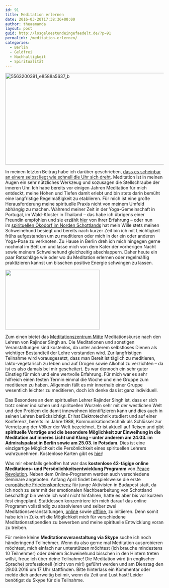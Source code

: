 ```yaml
---
id: 91
title: Meditation erlernen
date: 2016-03-20T17:38:36+00:00
author: theaamanda
layout: post
guid: http://losgeloestundeingefaedelt.de/?p=91
permalink: /meditation-erlernen/
categories:
  - Berlin
  - Geldfrei
  - Nachhaltigkeit
  - Spiritualität
---
```

<img class="wp-image-97 aligncenter" src="https://theaamanda.github.io//images/2016/03/5563200391_e8588a5637_b-300x154.jpg" alt="5563200391_e8588a5637_b" width="567" height="291" srcset="https://theaamanda.github.io//images/2016/03/5563200391_e8588a5637_b-300x154.jpg 300w, https://theaamanda.github.io//images/2016/03/5563200391_e8588a5637_b-768x394.jpg 768w, https://theaamanda.github.io//images/2016/03/5563200391_e8588a5637_b.jpg 1024w, https://theaamanda.github.io//images/2016/03/5563200391_e8588a5637_b-630x323.jpg 630w" sizes="(max-width: 567px) 100vw, 567px" />

In meinen letzten Beitrag habe ich darüber geschrieben, [dass es scheinbar an einem selbst liegt wie schnell die Uhr sich dreht](http://losgeloestundeingefaedelt.de/auf-wiedersehen-findhorn/). Meditation ist in meinen Augen ein sehr nützliches Werkzeug und sozusagen die Stellschraube der inneren Uhr. Ich habe bereits vor einigen Jahren Meditation für mich entdeckt, meine Höhen und Tiefen damit erlebt und bin stets darin bemüht eine langfristige Regelmäßigkeit zu etablieren. Für mich ist eine große Herausforderung meine spirituelle Praxis nicht von meinem Umfeld abhängig zu machen. Während meiner Zeit in der Yoga-Gemeinschaft in Portugal, im Wald-Kloster in Thailand &#8211; das habe ich übrigens einer Freundin empfohlen und sie erzählt [hier](http://birdwinks.tumblr.com/post/141141231385/about-mindfulness) von ihrer Erfahrung &#8211; oder nun im [spirituellen Ökodorf im Norden Schottlands](http://losgeloestundeingefaedelt.de/applied-ecovillage-living-findhorn/) hat mein Wille stets meinen Schweinehund besiegt und bereits nach kurzer Zeit bin ich mit Leichtigkeit frühs aufgestanden um zu meditieren oder mich in der ein oder anderen Yoga-Pose zu verknoten. Zu Hause in Berlin dreh ich mich hingegen gerne nochmal im Bett um und lasse mich von dem Kater der vorherigen Nacht sowie meinem Schweinehund gleichzeitig abschlappern. Daher heute ein paar Ratschläge wie oder wo du Meditation erlernen oder regelmäßig praktizieren kannst um bisschen positive Energie schwingen zu lassen.

<img class="size-medium wp-image-96 alignright" src="https://theaamanda.github.io//images/2016/03/2982647864_4a1c59dda1_o-300x190.jpg" alt="" width="300" height="190" srcset="https://theaamanda.github.io//images/2016/03/2982647864_4a1c59dda1_o-300x190.jpg 300w, https://theaamanda.github.io//images/2016/03/2982647864_4a1c59dda1_o-768x487.jpg 768w, https://theaamanda.github.io//images/2016/03/2982647864_4a1c59dda1_o-1024x649.jpg 1024w, https://theaamanda.github.io//images/2016/03/2982647864_4a1c59dda1_o-630x399.jpg 630w, https://theaamanda.github.io//images/2016/03/2982647864_4a1c59dda1_o-1080x684.jpg 1080w, https://theaamanda.github.io//images/2016/03/2982647864_4a1c59dda1_o.jpg 1141w" sizes="(max-width: 300px) 100vw, 300px" />

Zum einen bietet das [Meditationszentrum Mitte](http://meditationberlin.de) Meditationskurse nach den Lehren von Rajinder Singh an. Die Meditationen und sonstigen Veranstaltungen sind kostenlos, da unter anderem selbstloses Dienen als wichtiger Bestandteil der Lehre verstanden wird. Zur langfristigen Teilnahme wird vorausgesetzt, dass man Bereit ist täglich zu meditieren, lakto-vegetarisch zu leben und auf Drogen sowie Alkohol zu verzichten &#8211; da ist es also damals bei mir gescheitert. Es war dennoch ein sehr guter Einstieg für mich und eine wertvolle Erfahrung. Für mich war es sehr hilfreich einen festen Termin einmal die Woche und eine Gruppe zum meditieren zu haben. Allgemein fällt es mir innerhalb einer Gruppe wesentlich leichter zu meditieren, doch ich denke das ist ganz individuell.

Das Besondere an dem spirituellen Lehrer Rajinder Singh ist, dass er sich trotz seiner indischen und spirituellen Wurzeln sehr mit der westlichen Welt und den Problem die damit innewohnen identifizieren kann und dies auch in seinen Lehren berücksichtigt. Er hat Elektrotechnik studiert und auf einer Konferenz, bereits im Jahre 1988, Kommunikationstechnik als Schlüssel zur Vernetzung der Völker der Welt bezeichnet. Er ist aktuell auf Reisen und gibt **spirituelle Vorträge und die besondere Möglichkeit zur Einweihung in die Meditation auf inneres Licht und Klang &#8211; unter anderem am 24.03. im Admiralspalast in Berlin sowie am 25.03. in Potsdam**. Dies ist eine einzigartige Möglichkeit die Persönlichkeit eines spirituellen Lehrers wahrzunehmen. Kostenlose Karten gibt es [hier](http://rajinder-singh.de)!

Was mir ebenfalls geholfen hat war das **kostenlose 42-tägige online Meditations- und Persönlichkeitsentwicklung Programm** von [Peace Revolution](https://peacerevolution.net). Neben dem Online-Programm werden auch verschiedene Seminare angeboten. Anfang April findet beispielsweise die erste [europäische Friedenskonferenz](https://european.peacesummit.net) für junge Aktivisten in Budapest statt, da ich noch zu sehr mit der emotionalen Nachbearbeitung von Schottland beschäftigt bin werde ich wohl nicht hinfahren, hatte es aber bis vor kurzem fest eingeplant. Stattdessen konzentriere ich mich darauf das online Programm vollständig zu absolvieren und selber zwei Meditationsveranstaltungen, [online](https://peacerevolution.net/docs/en/online-special-ops-meditation) sowie [offline](https://peacerevolution.net/docs/en/offline-special-ops), zu initiieren. Denn somit habe ich in Zukunft die Möglichkeit mich für verschiedene Meditationsstipendien zu bewerben und meine spirituelle Entwicklung voran zu treiben.

Für meine kleine **Meditationsveranstaltung via Skype** suche ich noch händeringend Teilnehmer. Wenn du also gerne mal Meditation ausprobieren möchtest, mich einfach nur unterstützen möchtest (ich brauche mindestens 10 Teilnehmer) oder deinem Schweinehund bisschen in den Hintern treten willst, freue ich über deine Teilnahme! Die Meditation wird (in englischer Sprache) professionell (nicht von mir!) geführt werden und am Dienstag den 29.03.2016 um 17 Uhr stattfinden. Bitte hinterlass ein Kommentar oder melde dich anderweitig bei mir, wenn du Zeit und Lust hast! Leider benötigst du Skype für die Teilnahme.